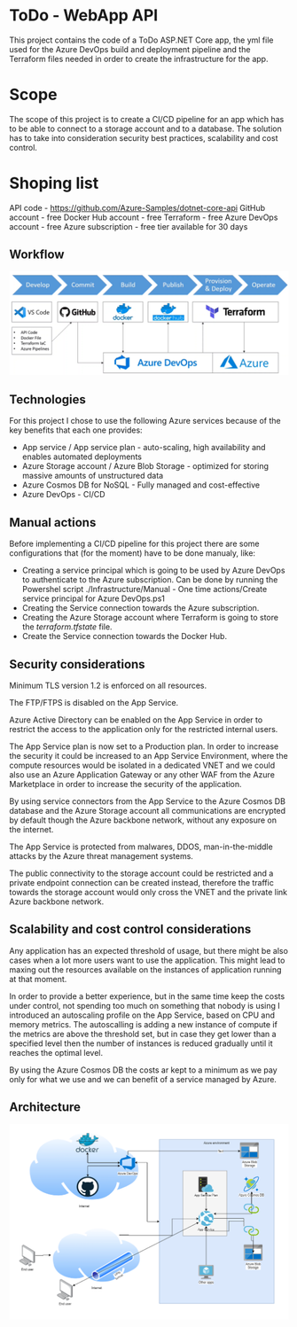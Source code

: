 # ToDo - WebApp API 

This project contains the code of a ToDo ASP.NET Core app, the yml file used for the Azure DevOps build and deployment pipeline and the Terraform files needed in order to create the infrastructure for the app.

# Scope

The scope of this project is to create a CI/CD pipeline for an app which has to be able to connect to a storage account and to a database.
The solution has to take into consideration security best practices, scalability and cost control.

# Shoping list
API code - https://github.com/Azure-Samples/dotnet-core-api
GitHub account - free
Docker Hub account - free
Terraform - free
Azure DevOps account - free
Azure subscription - free tier available for 30 days

## Workflow

![Workflow](./Documentation/Workflow.png)

## Technologies
For this project I chose to use the following Azure services because of the key benefits that each one provides:
- App service / App service plan - auto-scaling, high availability and enables automated deployments
- Azure Storage account / Azure Blob Storage - optimized for storing massive amounts of unstructured data
- Azure Cosmos DB for NoSQL - Fully managed and cost-effective
- Azure DevOps - CI/CD

## Manual actions

Before implementing a CI/CD pipeline for this project there are some configurations that (for the moment) have to be done manualy, like:
- Creating a service principal which is going to be used by Azure DevOps to authenticate to the  Azure subscription. Can be done by running the Powershel script ./Infrastructure/Manual - One time actions/Create service principal for Azure DevOps.ps1
- Creating the Service connection towards the Azure subscription.
- Creating the Azure Storage account where Terraform is going to store the *terraform.tfstate* file.
- Create the Service connection towards the Docker Hub.

## Security considerations

Minimum TLS version 1.2 is enforced on all resources.

The FTP/FTPS is disabled on the App Service.

Azure Active Directory can be enabled on the App Service in order to restrict the access to the application only for the restricted internal users.

The App Service plan is now set to a Production plan. In order to increase the security it could be increased to an App Service Environment, where the compute resources would be isolated in a dedicated VNET and we could also use an Azure Application Gateway or any other WAF from the Azure Marketplace in order to increase the security of the application.

By using service connectors from the App Service to the Azure Cosmos DB database and  the Azure Storage account all communications are encrypted by default though the Azure backbone network, without any exposure on the internet.

The App Service is protected from malwares, DDOS, man-in-the-middle attacks by the Azure threat management systems.

The public connectivity to the storage account could be restricted and a private endpoint connection can be created instead, therefore the traffic towards the storage account would only cross the VNET and the private link Azure backbone network.


## Scalability and cost control considerations
Any application has an expected threshold of usage, but there might be also cases when a lot more users want to use the application. This might lead to maxing out the resources available on the instances of application running at that moment.

In order to provide a better experience, but in the same time keep the costs under control, not spending too much on something that nobody is using I introduced an autoscaling profile on the App Service, based on CPU and memory metrics. The autoscalling is adding a new instance of compute if the metrics are above the threshold set, but in case they get lower than a specified level then the number of instances is reduced gradually until it reaches the optimal level.

By using the Azure Cosmos DB the costs ar kept to a minimum as we pay only for what we use and we can benefit of a service managed by Azure.

## Architecture

![Architecture](./Documentation/Azure_diagram.png)